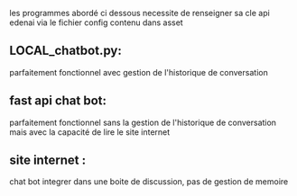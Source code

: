 

les programmes abordé ci dessous necessite de renseigner sa cle api edenai via le fichier config contenu dans asset 

## LOCAL_chatbot.py: 
parfaitement fonctionnel avec gestion de l'historique de conversation 

## fast api chat bot: 
parfaitement fonctionnel sans la gestion de l'historique de conversation mais avec la capacité de lire le site internet 

## site internet :
chat bot integrer dans une boite de discussion, pas de gestion de memoire 
